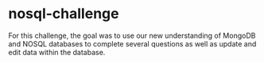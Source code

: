 # nosql-challenge

For this challenge, the goal was to use our new understanding of MongoDB and NOSQL databases to
complete several questions as well as update and edit data within the database.
